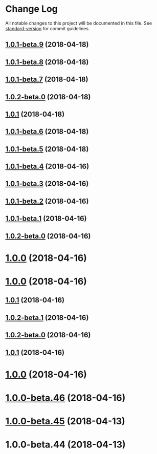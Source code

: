 # Change Log

All notable changes to this project will be documented in this file. See [standard-version](https://github.com/conventional-changelog/standard-version) for commit guidelines.

<a name="1.0.1-beta.9"></a>
## [1.0.1-beta.9](https://github.com/ll84273096/rock-queue/compare/v1.0.1-beta.8...v1.0.1-beta.9) (2018-04-18)



<a name="1.0.1-beta.8"></a>
## [1.0.1-beta.8](https://github.com/ll84273096/rock-queue/compare/v1.0.1-beta.7...v1.0.1-beta.8) (2018-04-18)



<a name="1.0.1-beta.7"></a>
## [1.0.1-beta.7](https://github.com/ll84273096/rock-queue/compare/v1.0.1-beta.6...v1.0.1-beta.7) (2018-04-18)



<a name="1.0.2-beta.0"></a>
## [1.0.2-beta.0](https://github.com/ll84273096/rock-queue/compare/v1.0.1-beta.6...v1.0.2-beta.0) (2018-04-18)



<a name="1.0.1"></a>
## [1.0.1](https://github.com/ll84273096/rock-queue/compare/v1.0.1-beta.6...v1.0.1) (2018-04-18)



<a name="1.0.1-beta.6"></a>
## [1.0.1-beta.6](https://github.com/ll84273096/rock-queue/compare/v1.0.1-beta.5...v1.0.1-beta.6) (2018-04-18)



<a name="1.0.1-beta.5"></a>
## [1.0.1-beta.5](https://github.com/ll84273096/rock-queue/compare/v1.0.1-beta.4...v1.0.1-beta.5) (2018-04-18)



<a name="1.0.1-beta.4"></a>
## [1.0.1-beta.4](https://github.com/ll84273096/rock-queue/compare/v1.0.1-beta.3...v1.0.1-beta.4) (2018-04-16)



<a name="1.0.1-beta.3"></a>
## [1.0.1-beta.3](https://github.com/ll84273096/rock-queue/compare/v1.0.1-beta.2...v1.0.1-beta.3) (2018-04-16)



<a name="1.0.1-beta.2"></a>
## [1.0.1-beta.2](https://github.com/ll84273096/rock-queue/compare/v1.0.1-beta.1...v1.0.1-beta.2) (2018-04-16)



<a name="1.0.1-beta.1"></a>
## [1.0.1-beta.1](https://github.com/ll84273096/rock-queue/compare/v1.0.2-beta.1...v1.0.1-beta.1) (2018-04-16)



<a name="1.0.2-beta.0"></a>
## [1.0.2-beta.0](https://github.com/ll84273096/rock-queue/compare/v1.0.2-beta.1...v1.0.2-beta.0) (2018-04-16)



<a name="1.0.0"></a>
# [1.0.0](https://github.com/ll84273096/rock-queue/compare/v1.0.2-beta.1...v1.0.0) (2018-04-16)



<a name="1.0.0"></a>
# [1.0.0](https://github.com/ll84273096/rock-queue/compare/v1.0.2-beta.1...v1.0.0) (2018-04-16)



<a name="1.0.1"></a>
## [1.0.1](https://github.com/ll84273096/rock-queue/compare/v1.0.2-beta.1...v1.0.1) (2018-04-16)



<a name="1.0.2-beta.1"></a>
## [1.0.2-beta.1](https://github.com/ll84273096/rock-queue/compare/v1.0.2-beta.0...v1.0.2-beta.1) (2018-04-16)



<a name="1.0.2-beta.0"></a>
## [1.0.2-beta.0](https://github.com/ll84273096/rock-queue/compare/v1.0.1...v1.0.2-beta.0) (2018-04-16)



<a name="1.0.1"></a>
## [1.0.1](https://github.com/ll84273096/rock-queue/compare/v1.0.0...v1.0.1) (2018-04-16)



<a name="1.0.0"></a>
# [1.0.0](https://github.com/ll84273096/rock-queue/compare/v1.0.0-beta.46...v1.0.0) (2018-04-16)



<a name="1.0.0-beta.46"></a>
# [1.0.0-beta.46](https://github.com/ll84273096/rock-queue/compare/v1.0.0-beta.45...v1.0.0-beta.46) (2018-04-16)



<a name="1.0.0-beta.45"></a>
# [1.0.0-beta.45](https://github.com/ll84273096/rock-queue/compare/v1.0.0-beta.44...v1.0.0-beta.45) (2018-04-13)



<a name="1.0.0-beta.44"></a>
# 1.0.0-beta.44 (2018-04-13)
